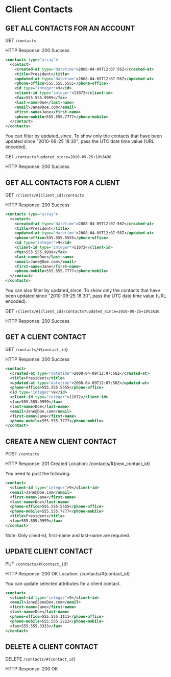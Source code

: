 # Client Contacts

## GET ALL CONTACTS FOR AN ACCOUNT

GET `/contacts`

HTTP Response: 200 Success

```xml
<contacts type="array">
  <contact>
    <created-at type="datetime">2008-04-09T12:07:56Z</created-at>
    <title>President</title>
    <updated-at type="datetime">2008-04-09T12:07:56Z</updated-at>
    <phone-office>555.555.5555</phone-office>
    <id type="integer">9</id>
    <client-id type="integer">11072</client-id>
    <fax>555.555.9999</fax>
    <last-name>Doe</last-name>
    <email>Jane@Doe.com</email>
    <first-name>Jane</first-name>
    <phone-mobile>555.555.7777</phone-mobile>
  </contact>
</contacts>
```

You can filter by updated_since. To show only the contacts that have been updated since "2010-09-25 18:30", pass the UTC date time value (URL encoded).

GET `/contacts?updated_since=2010-09-25+18%3A30`

HTTP Response: 200 Success

## GET ALL CONTACTS FOR A CLIENT

GET `/clients/#{client_id}/contacts`

HTTP Response: 200 Success

```xml
<contacts type="array">
  <contact>
    <created-at type="datetime">2008-04-09T12:07:56Z</created-at>
    <title>President</title>
    <updated-at type="datetime">2008-04-09T12:07:56Z</updated-at>
    <phone-office>555.555.5555</phone-office>
    <id type="integer">9</id>
    <client-id type="integer">11072</client-id>
    <fax>555.555.9999</fax>
    <last-name>Doe</last-name>
    <email>Jane@Doe.com</email>
    <first-name>Jane</first-name>
    <phone-mobile>555.555.7777</phone-mobile>
  </contact>
</contacts>
```

You can also filter by updated_since. To show only the contacts that have been updated since "2010-09-25 18:30", pass the UTC date time value (URL encoded).

GET `/clients/#{client_id}/contacts?updated_since=2010-09-25+18%3A30`

HTTP Response: 200 Success

## GET A CLIENT CONTACT

GET `/contacts/#{contact_id}`

HTTP Response: 200 Success

```xml
<contact>
  <created-at type="datetime">2008-04-09T12:07:56Z</created-at>
  <title>President</title>
  <updated-at type="datetime">2008-04-09T12:07:56Z</updated-at>
  <phone-office>555.555.5555</phone-office>
  <id type="integer">9</id>
  <client-id type="integer">11072</client-id>
  <fax>555.555.9999</fax>
  <last-name>Doe</last-name>
  <email>Jane@Doe.com</email>
  <first-name>Jane</first-name>
  <phone-mobile>555.555.7777</phone-mobile>
</contact>
```

## CREATE A NEW CLIENT CONTACT

POST `/contacts`

HTTP Response: 201 Created
Location: /contacts/#{new_contact_id}

You need to post the following:

```xml
<contact>
  <client-id type="integer">9</client-id>
  <email>Jane@Doe.com</email>
  <first-name>Jane</first-name>
  <last-name>Doe</last-name>
  <phone-office>555.555.5555</phone-office>
  <phone-mobile>555.555.7777</phone-mobile>
  <title>President</title>
  <fax>555.555.9999</fax>
</contact>
```

Note: Only client-id, first-name and last-name are required.

## UPDATE CLIENT CONTACT

PUT `/contacts/#{contact_id}`

HTTP Response: 200 OK
Location: /contacts/#{contact_id}

You can update selected attributes for a client contact.

```xml
<contact>
  <client-id type="integer">9</client-id>
  <email>Jane@JaneDoe.com</email>
  <first-name>Jane</first-name>
  <last-name>Doe</last-name>
  <phone-office>555.555.1111</phone-office>
  <phone-mobile>555.555.2222</phone-mobile>
  <fax>555.555.3333</fax>
</contact>
```

## DELETE A CLIENT CONTACT

DELETE `/contacts/#{contact_id}`

HTTP Response: 200 OK